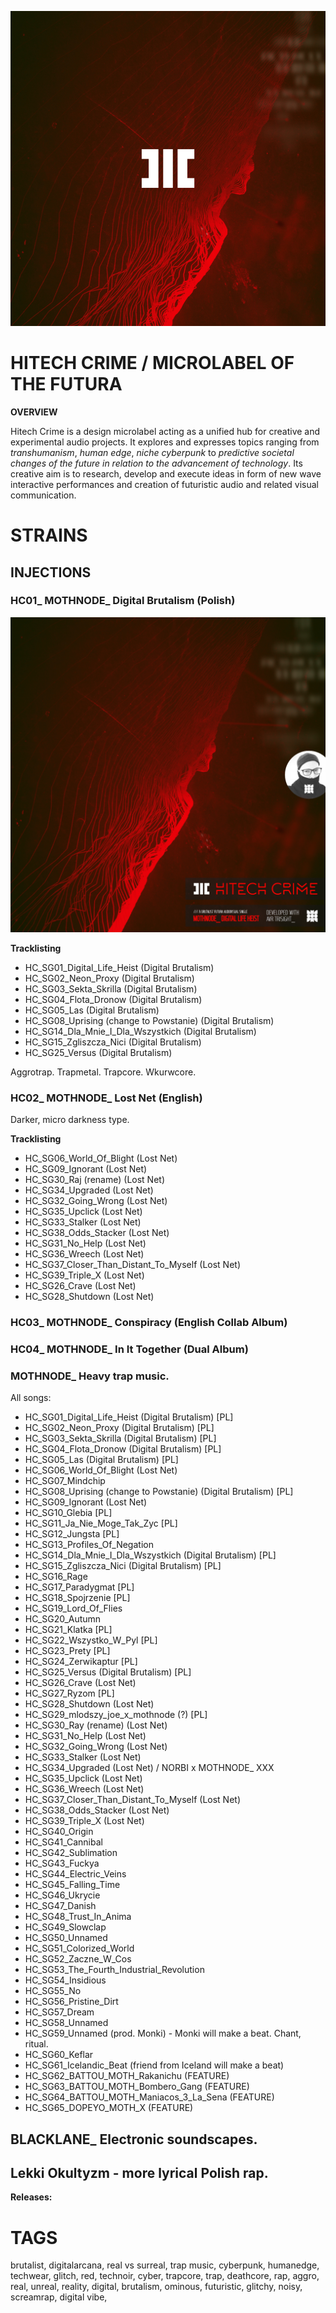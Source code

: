 ![](assets/hitechcrime.png)

# HITECH CRIME / MICROLABEL OF THE FUTURA

**OVERVIEW**

Hitech Crime is a design microlabel acting as a unified hub for creative and experimental audio projects. It explores and expresses topics ranging from *transhumanism*, *human edge*, *niche cyberpunk* to *predictive societal changes of the future in relation to the advancement of technology*. Its creative aim is to research, develop and execute ideas in form of new wave interactive performances and creation of futuristic audio and related visual communication.

# STRAINS

## INJECTIONS

### HC01_ MOTHNODE_ Digital Brutalism (Polish)

![](assets/dlh_single_cover.png)

**Tracklisting**

+ HC_SG01_Digital_Life_Heist (Digital Brutalism)
+ HC_SG02_Neon_Proxy (Digital Brutalism)
+ HC_SG03_Sekta_Skrilla (Digital Brutalism)
+ HC_SG04_Flota_Dronow (Digital Brutalism)
+ HC_SG05_Las (Digital Brutalism)
+ HC_SG08_Uprising (change to Powstanie) (Digital Brutalism)
+ HC_SG14_Dla_Mnie_I_Dla_Wszystkich (Digital Brutalism)
+ HC_SG15_Zgliszcza_Nici (Digital Brutalism)
+ HC_SG25_Versus (Digital Brutalism)

Aggrotrap. Trapmetal. Trapcore. Wkurwcore.

### HC02_ MOTHNODE_ Lost Net (English)

Darker, micro darkness type.

**Tracklisting**

+ HC_SG06_World_Of_Blight (Lost Net)
+ HC_SG09_Ignorant (Lost Net)
+ HC_SG30_Raj (rename) (Lost Net)
+ HC_SG34_Upgraded (Lost Net)
+ HC_SG32_Going_Wrong (Lost Net)
+ HC_SG35_Upclick (Lost Net)
+ HC_SG33_Stalker (Lost Net)
+ HC_SG38_Odds_Stacker (Lost Net)
+ HC_SG31_No_Help (Lost Net)
+ HC_SG36_Wreech (Lost Net)
+ HC_SG37_Closer_Than_Distant_To_Myself (Lost Net)
+ HC_SG39_Triple_X (Lost Net)
+ HC_SG26_Crave (Lost Net)
+ HC_SG28_Shutdown (Lost Net)

### HC03_ MOTHNODE_ Conspiracy (English Collab Album)

### HC04_ MOTHNODE_ In It Together (Dual Album)

### MOTHNODE_ Heavy trap music.

All songs:

+ HC_SG01_Digital_Life_Heist (Digital Brutalism) [PL]
+ HC_SG02_Neon_Proxy (Digital Brutalism) [PL]
+ HC_SG03_Sekta_Skrilla (Digital Brutalism) [PL]
+ HC_SG04_Flota_Dronow (Digital Brutalism) [PL]
+ HC_SG05_Las (Digital Brutalism) [PL]
+ HC_SG06_World_Of_Blight (Lost Net)
+ HC_SG07_Mindchip
+ HC_SG08_Uprising (change to Powstanie) (Digital Brutalism) [PL]
+ HC_SG09_Ignorant (Lost Net)
+ HC_SG10_Glebia [PL]
+ HC_SG11_Ja_Nie_Moge_Tak_Zyc [PL]
+ HC_SG12_Jungsta [PL]
+ HC_SG13_Profiles_Of_Negation
+ HC_SG14_Dla_Mnie_I_Dla_Wszystkich (Digital Brutalism) [PL]
+ HC_SG15_Zgliszcza_Nici (Digital Brutalism) [PL]
+ HC_SG16_Rage
+ HC_SG17_Paradygmat [PL]
+ HC_SG18_Spojrzenie [PL]
+ HC_SG19_Lord_Of_Flies
+ HC_SG20_Autumn
+ HC_SG21_Klatka [PL]
+ HC_SG22_Wszystko_W_Pyl [PL]
+ HC_SG23_Prety [PL]
+ HC_SG24_Zerwikaptur [PL]
+ HC_SG25_Versus (Digital Brutalism) [PL]
+ HC_SG26_Crave (Lost Net)
+ HC_SG27_Ryzom [PL]
+ HC_SG28_Shutdown (Lost Net)
+ HC_SG29_mlodszy_joe_x_mothnode (?) [PL]
+ HC_SG30_Ray (rename) (Lost Net)
+ HC_SG31_No_Help (Lost Net)
+ HC_SG32_Going_Wrong (Lost Net)
+ HC_SG33_Stalker (Lost Net)
+ HC_SG34_Upgraded (Lost Net) / NORBI x MOTHNODE_ XXX
+ HC_SG35_Upclick (Lost Net)
+ HC_SG36_Wreech (Lost Net)
+ HC_SG37_Closer_Than_Distant_To_Myself (Lost Net)
+ HC_SG38_Odds_Stacker (Lost Net)
+ HC_SG39_Triple_X (Lost Net)
+ HC_SG40_Origin
+ HC_SG41_Cannibal
+ HC_SG42_Sublimation
+ HC_SG43_Fuckya
+ HC_SG44_Electric_Veins
+ HC_SG45_Falling_Time
+ HC_SG46_Ukrycie
+ HC_SG47_Danish
+ HC_SG48_Trust_In_Anima
+ HC_SG49_Slowclap
+ HC_SG50_Unnamed
+ HC_SG51_Colorized_World
+ HC_SG52_Zaczne_W_Cos
+ HC_SG53_The_Fourth_Industrial_Revolution
+ HC_SG54_Insidious
+ HC_SG55_No
+ HC_SG56_Pristine_Dirt
+ HC_SG57_Dream
+ HC_SG58_Unnamed
+ HC_SG59_Unnamed (prod. Monki) - Monki will make a beat. Chant, ritual.
+ HC_SG60_Keflar
+ HC_SG61_Icelandic_Beat (friend from Iceland will make a beat)
+ HC_SG62_BATTOU_MOTH_Rakanichu (FEATURE)
+ HC_SG63_BATTOU_MOTH_Bombero_Gang (FEATURE)
+ HC_SG64_BATTOU_MOTH_Maniacos_3_La_Sena (FEATURE)
+ HC_SG65_DOPEYO_MOTH_X (FEATURE)

## BLACKLANE_ Electronic soundscapes.

## Lekki Okultyzm - more lyrical Polish rap.

**Releases:**

# **TAGS**
brutalist, digitalarcana, real vs surreal, trap music, cyberpunk, humanedge, techwear, glitch, red, technoir, cyber, trapcore, trap, deathcore, rap, aggro, real, unreal, reality, digital, brutalism, ominous, futuristic, glitchy, noisy, screamrap, digital vibe, 
